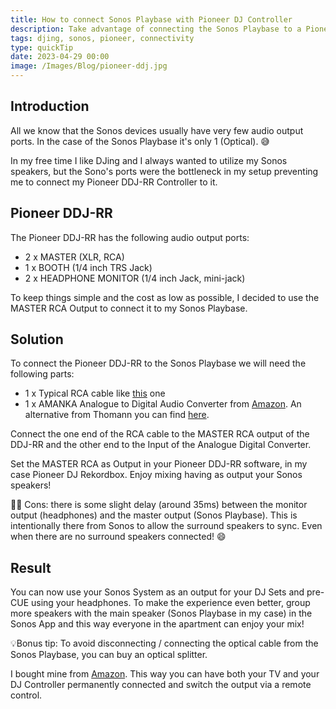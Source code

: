 ```yaml
---
title: How to connect Sonos Playbase with Pioneer DJ Controller
description: Take advantage of connecting the Sonos Playbase to a Pioneer DJ controller to unlock the full potential of both devices.
tags: djing, sonos, pioneer, connectivity
type: quickTip
date: 2023-04-29 00:00
image: /Images/Blog/pioneer-ddj.jpg
---
```

## Introduction

All we know that the Sonos devices usually have very few audio output ports. In the case of the Sonos Playbase it's only 1 (Optical). 😅 

In my free time I like DJing and I always wanted to utilize my Sonos speakers, but the Sono's ports were the bottleneck in my setup preventing me to connect my Pioneer DDJ-RR Controller to it. 

## Pioneer DDJ-RR
The Pioneer DDJ-RR has the following audio output ports:

- 2 x MASTER (XLR, RCA)
- 1 x BOOTH (1/4 inch TRS Jack)
- 2 x HEADPHONE MONITOR (1/4 inch Jack, mini-jack)

To keep things simple and the cost as low as possible, I decided to use the MASTER RCA Output to connect it to my Sonos Playbase.

## Solution 
To connect the Pioneer DDJ-RR to the Sonos Playbase we will need the following parts:

- 1 x Typical RCA cable like [this](https://www.amazon.de/gp/product/B00FQK327M/ref=ppx_yo_dt_b_asin_title_o06_s00?ie=UTF8&psc=1) one
- 1 x AMANKA Analogue to Digital Audio Converter from [Amazon](https://www.amazon.de/gp/product/B07TXDVVV3/ref=ppx_yo_dt_b_asin_title_o05_s00?ie=UTF8&psc=1). An alternative from Thomann you can find [here](https://www.thomann.de/de/swissonic_converter_ad_24_192.htm).


Connect the one end of the RCA cable to the MASTER RCA output of the DDJ-RR and the other end to the Input of the Analogue Digital Converter.

Set the MASTER RCA as Output in your Pioneer DDJ-RR software, in my case Pioneer DJ Rekordbox.
Enjoy mixing having as output your Sonos speakers!

👎🏻 Cons: there is some slight delay (around 35ms) between the monitor output (headphones) and the master output (Sonos Playbase). This is intentionally there from Sonos to allow the surround speakers to sync. Even when there are no surround speakers connected! 😄

## Result 

You can now use your Sonos System as an output for your DJ Sets and pre-CUE using your headphones.
To make the experience even better, group more speakers with the main speaker (Sonos Playbase in my case) in the Sonos App and this way everyone in the apartment can enjoy your mix!

💡Bonus tip: To avoid disconnecting / connecting the optical cable from the Sonos Playbase, you can buy an optical splitter. 

I bought mine from [Amazon](https://www.amazon.de/gp/product/B00PXSIFWY/ref=ppx_yo_dt_b_asin_title_o05_s00?ie=UTF8&psc=10).
This way you can have both your TV and your DJ Controller permanently connected and switch the output via a remote control. 
